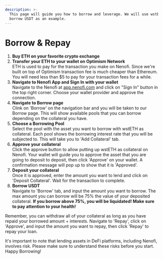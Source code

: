 ```yaml
---
description: >-
  This page will guide you how to borrow and leverage. We will use wstETH to
  borrow USDT as an example.
---
```


# Borrow & Repay

1. **Buy ETH on your favorite crypto exchange**
2. **Transfer your ETH to your wallet on Optimism Network**\
   ETH is used to pay for the transaction you make on Nenofi. Since we're built on top of Optimism transaction fee is much cheaper than Ethereum. You will need less than $5 to pay for your transaction fees for a while.
3. **Navigate to Nenofi App and Sign In with your wallet**\
   Navigate to the Nenofi at [app.nenofi.com](https://www.app.nenofi.com) and click on "Sign In" button in the top right corner. Choose your wallet provider and approve the connection.
4. **Navigate to Borrow page**\
   Clink on 'Borrow' on the navigation bar and you will be taken to our Borrow page. This will show available pools that you can borrow depending on the collateral you have.
5. **Choose a Borrowing Pool**\
   Select the pool with the asset you want to borrow with wstETH as collateral. Each pool shows the borrowing interest rate that you will be subjected to. This will take you to 'Add Collateral' tab.
6. **Approve your collateral**\
   Click the approve button to allow putting up wstETH as collateral on Nenofi. Your wallet will guide you to approve the asset that you are going to deposit to deposit, then click 'Approve' on your wallet. A confirmation message will pop up to show that it is 'Approved'.&#x20;
7. **Deposit your collateral**\
   Once it is approved, enter the amount you want to lend and click on 'Deposit Collateral'. Wait for the transaction to complete.
8. **Borrow USDT**\
   Navigate to 'Borrow' tab, and input the amount you want to borrow. The max amount you can borrow will be 75% the value of your deposited collateral. **If you borrow above 75%, you will be liquidated! Make sure to pay attention to your health!**

Remember, you can withdraw all of your collateral as long as you have repaid your borrowed amount + interests. Navigate to 'Repay', click on 'Approve', and input the amount you want to repay, then click 'Repay' to repay your loan.

It's important to note that lending assets in DeFi platforms, including Nenofi, involves risk. Please make sure to understand these risks before you start. Happy Borrowing!

